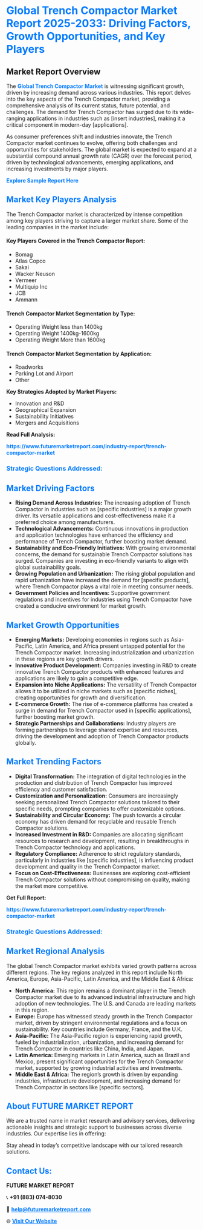 <h1 style="color: #007BFF;">Global Trench Compactor Market Report 2025-2033: Driving Factors, Growth Opportunities, and Key Players</h1>

<section id="overview">
<h2>Market Report Overview</h2>
<p>The <a href="https://www.futuremarketreport.com/industry-report/trench-compactor-market" style="color: #007BFF; text-decoration: none;"><strong>Global Trench Compactor Market</strong></a> is witnessing significant growth, driven by increasing demand across various industries. This report delves into the key aspects of the Trench Compactor market, providing a comprehensive analysis of its current status, future potential, and challenges. The demand for Trench Compactor has surged due to its wide-ranging applications in industries such as [insert industries], making it a critical component in modern-day [applications].</p>
<p>As consumer preferences shift and industries innovate, the Trench Compactor market continues to evolve, offering both challenges and opportunities for stakeholders. The global market is expected to expand at a substantial compound annual growth rate (CAGR) over the forecast period, driven by technological advancements, emerging applications, and increasing investments by major players.</p>
</section>

<section id="overview">
<p><a href="https://www.futuremarketreport.com/request-sample/reportId=42735" style="color: #007BFF; text-decoration: none;"><strong>Explore Sample Report Here</strong></a></p>
</section>

<section id="key-players">
<h2 style="color: #007BFF;">Market Key Players Analysis</h2>
<p>The Trench Compactor market is characterized by intense competition among key players striving to capture a larger market share. Some of the leading companies in the market include:</p>
<h4>Key Players Covered in the Trench Compactor Report:</h4>
<ul><li>Bomag</li><li>Atlas Copco</li><li>Sakai</li><li>Wacker Neuson</li><li>Vermeer</li><li>Multiquip Inc</li><li>JCB</li><li>Ammann</li></ul>
<h4>Trench Compactor Market Segmentation by Type:</h4>
<ul><li>Operating Weight less than 1400kg</li><li>Operating Weight 1400kg-1600kg</li><li>Operating Weight More than 1600kg</li></ul>

<h4>Trench Compactor Market Segmentation by Application:</h4>
<ul><li>Roadworks</li><li>Parking Lot and Airport</li><li>Other</li></ul>
<p><strong>Key Strategies Adopted by Market Players:</strong></p>
<ul>
<li>Innovation and R&D</li>
<li>Geographical Expansion</li>
<li>Sustainability Initiatives</li>
<li>Mergers and Acquisitions</li>
</ul>
</section>

<section>
<p><strong>Read Full Analysis: </strong></p><a href="https://www.futuremarketreport.com/industry-report/trench-compactor-market" style="color: #007BFF; text-decoration: none;"><strong>https://www.futuremarketreport.com/industry-report/trench-compactor-market</strong></a>
<h3 style="color: #007BFF;">Strategic Questions Addressed:</h3>
</section>

<section id="driving-factors">
<h2 style="color: #007BFF;">Market Driving Factors</h2>
<ul>
<li><strong>Rising Demand Across Industries:</strong> The increasing adoption of Trench Compactor in industries such as [specific industries] is a major growth driver. Its versatile applications and cost-effectiveness make it a preferred choice among manufacturers.</li>
<li><strong>Technological Advancements:</strong> Continuous innovations in production and application technologies have enhanced the efficiency and performance of Trench Compactor, further boosting market demand.</li>
<li><strong>Sustainability and Eco-Friendly Initiatives:</strong> With growing environmental concerns, the demand for sustainable Trench Compactor solutions has surged. Companies are investing in eco-friendly variants to align with global sustainability goals.</li>
<li><strong>Growing Population and Urbanization:</strong> The rising global population and rapid urbanization have increased the demand for [specific products], where Trench Compactor plays a vital role in meeting consumer needs.</li>
<li><strong>Government Policies and Incentives:</strong> Supportive government regulations and incentives for industries using Trench Compactor have created a conducive environment for market growth.</li>
</ul>
</section>

<section id="growth-opportunities">
<h2 style="color: #007BFF;">Market Growth Opportunities</h2>
<ul>
<li><strong>Emerging Markets:</strong> Developing economies in regions such as Asia-Pacific, Latin America, and Africa present untapped potential for the Trench Compactor market. Increasing industrialization and urbanization in these regions are key growth drivers.</li>
<li><strong>Innovative Product Development:</strong> Companies investing in R&D to create innovative Trench Compactor products with enhanced features and applications are likely to gain a competitive edge.</li>
<li><strong>Expansion into Niche Applications:</strong> The versatility of Trench Compactor allows it to be utilized in niche markets such as [specific niches], creating opportunities for growth and diversification.</li>
<li><strong>E-commerce Growth:</strong> The rise of e-commerce platforms has created a surge in demand for Trench Compactor used in [specific applications], further boosting market growth.</li>
<li><strong>Strategic Partnerships and Collaborations:</strong> Industry players are forming partnerships to leverage shared expertise and resources, driving the development and adoption of Trench Compactor products globally.</li>
</ul>
</section>

<section id="trending-factors">
<h2 style="color: #007BFF;">Market Trending Factors</h2>
<ul>
<li><strong>Digital Transformation:</strong> The integration of digital technologies in the production and distribution of Trench Compactor has improved efficiency and customer satisfaction.</li>
<li><strong>Customization and Personalization:</strong> Consumers are increasingly seeking personalized Trench Compactor solutions tailored to their specific needs, prompting companies to offer customizable options.</li>
<li><strong>Sustainability and Circular Economy:</strong> The push towards a circular economy has driven demand for recyclable and reusable Trench Compactor solutions.</li>
<li><strong>Increased Investment in R&D:</strong> Companies are allocating significant resources to research and development, resulting in breakthroughs in Trench Compactor technology and applications.</li>
<li><strong>Regulatory Compliance:</strong> Adherence to strict regulatory standards, particularly in industries like [specific industries], is influencing product development and quality in the Trench Compactor market.</li>
<li><strong>Focus on Cost-Effectiveness:</strong> Businesses are exploring cost-efficient Trench Compactor solutions without compromising on quality, making the market more competitive.</li>
</ul>
</section>

<section>
<p><strong>Get Full Report: </strong></p><a href="https://www.futuremarketreport.com/industry-report/trench-compactor-market" style="color: #007BFF; text-decoration: none;"><strong>https://www.futuremarketreport.com/industry-report/trench-compactor-market</strong></a>
<h3 style="color: #007BFF;">Strategic Questions Addressed:</h3>
</section>


<section id="regional-analysis">
<h2 style="color: #007BFF;">Market Regional Analysis</h2>
<p>The global Trench Compactor market exhibits varied growth patterns across different regions. The key regions analyzed in this report include North America, Europe, Asia-Pacific, Latin America, and the Middle East & Africa:</p>
<ul>
<li><strong>North America:</strong> This region remains a dominant player in the Trench Compactor market due to its advanced industrial infrastructure and high adoption of new technologies. The U.S. and Canada are leading markets in this region.</li>
<li><strong>Europe:</strong> Europe has witnessed steady growth in the Trench Compactor market, driven by stringent environmental regulations and a focus on sustainability. Key countries include Germany, France, and the U.K.</li>
<li><strong>Asia-Pacific:</strong> The Asia-Pacific region is experiencing rapid growth, fueled by industrialization, urbanization, and increasing demand for Trench Compactor in countries like China, India, and Japan.</li>
<li><strong>Latin America:</strong> Emerging markets in Latin America, such as Brazil and Mexico, present significant opportunities for the Trench Compactor market, supported by growing industrial activities and investments.</li>
<li><strong>Middle East & Africa:</strong> The region’s growth is driven by expanding industries, infrastructure development, and increasing demand for Trench Compactor in sectors like [specific sectors].</li>
</ul>
</section>

<footer>
<h2 style="color: #007BFF;">About FUTURE MARKET REPORT</h2>
<p>We are a trusted name in market research and advisory services, delivering actionable insights and strategic support to businesses across diverse industries. Our expertise lies in offering:</p>

<p>Stay ahead in today’s competitive landscape with our tailored research solutions.</p>

<h2 style="color: #007BFF;">Contact Us:</h2>
<p><strong>FUTURE MARKET REPORT</strong></p>
<p>📞 <strong>+91 (883) 074-8030</strong></p>
<p>📧 <strong><a href="mailto:help@futuremarketreport.com" style="color: #007BFF;">help@futuremarketreport.com</a></strong></p>
<p>🌐 <strong><a href="https://www.futuremarketreport.com/" style="color: #007BFF;">Visit Our Website</a></strong></p>
</footer>